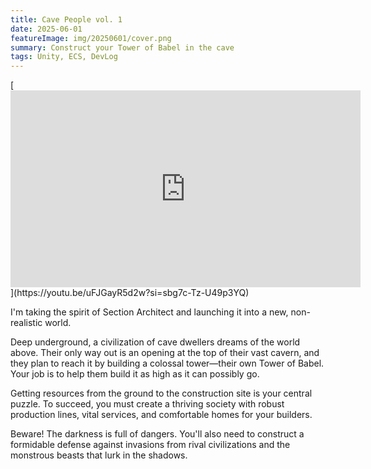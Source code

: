```yaml
---
title: Cave People vol. 1
date: 2025-06-01
featureImage: img/20250601/cover.png
summary: Construct your Tower of Babel in the cave
tags: Unity, ECS, DevLog
---
```


<div class="video-container">
[<iframe width="560" height="315" src="https://www.youtube.com/embed/Oc6XLhKNK1I?si=tjWMifW---OIC0j0" title="YouTube video player" frameborder="0" allow="accelerometer; autoplay; clipboard-write; encrypted-media; gyroscope; picture-in-picture; web-share" referrerpolicy="strict-origin-when-cross-origin" allowfullscreen></iframe>](https://youtu.be/uFJGayR5d2w?si=sbg7c-Tz-U49p3YQ)
</div>

I'm taking the spirit of Section Architect and launching it into a new, non-realistic world.

Deep underground, a civilization of cave dwellers dreams of the world above. Their only way out is an opening at the top of their vast cavern, and they plan to reach it by building a colossal tower—their own Tower of Babel. Your job is to help them build it as high as it can possibly go.

Getting resources from the ground to the construction site is your central puzzle. To succeed, you must create a thriving society with robust production lines, vital services, and comfortable homes for your builders.

Beware! The darkness is full of dangers. You'll also need to construct a formidable defense against invasions from rival civilizations and the monstrous beasts that lurk in the shadows.